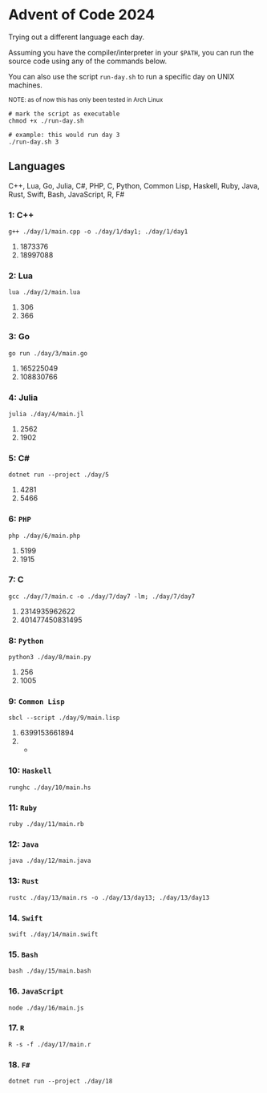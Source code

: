 # Advent of Code 2024
Trying out a different language each day. 

Assuming you have the compiler/interpreter in your `$PATH`, you can run the source code using any of the commands below.

You can also use the script `run-day.sh` to run a specific day on UNIX machines. 

<small>NOTE: as of now this has only been tested in Arch Linux</small>

```
# mark the script as executable
chmod +x ./run-day.sh

# example: this would run day 3
./run-day.sh 3
```

## Languages
C++, Lua, Go, Julia, C#, PHP, C, Python, Common Lisp, Haskell, Ruby, Java, Rust, Swift,
Bash, JavaScript, R, F#
### 1: C++
```
g++ ./day/1/main.cpp -o ./day/1/day1; ./day/1/day1
```
1. 1873376
2. 18997088
### 2: Lua
```
lua ./day/2/main.lua
```
1. 306
2. 366
### 3: Go
```
go run ./day/3/main.go
```
1. 165225049
2. 108830766
### 4: Julia
```
julia ./day/4/main.jl
```
1. 2562
2. 1902
### 5: C#
```
dotnet run --project ./day/5
```
1. 4281
2. 5466
### 6: `PHP`
```
php ./day/6/main.php
```
1. 5199
2. 1915
### 7: C
```
gcc ./day/7/main.c -o ./day/7/day7 -lm; ./day/7/day7
```
1. 2314935962622
2. 401477450831495
### 8: `Python`
```
python3 ./day/8/main.py
```
1. 256
2. 1005
### 9: `Common Lisp`
```
sbcl --script ./day/9/main.lisp
```
1. 6399153661894
2. -
### 10: `Haskell`
```
runghc ./day/10/main.hs
```
### 11: `Ruby`
```
ruby ./day/11/main.rb
```
### 12: `Java`
```
java ./day/12/main.java
```
### 13: `Rust`
```
rustc ./day/13/main.rs -o ./day/13/day13; ./day/13/day13
```
### 14. `Swift`
```
swift ./day/14/main.swift
```
### 15. `Bash`
```
bash ./day/15/main.bash
```
### 16. `JavaScript`
```
node ./day/16/main.js
```
### 17. `R`
```
R -s -f ./day/17/main.r
```
### 18. `F#`
```
dotnet run --project ./day/18
```